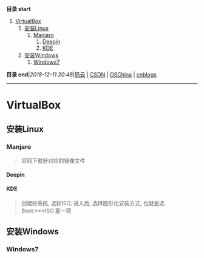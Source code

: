 **目录 start**

1. [VirtualBox](#virtualbox)
    1. [安装Linux](#安装linux)
        1. [Manjaro](#manjaro)
            1. [Deepin](#deepin)
            1. [KDE](#kde)
    1. [安装Windows](#安装windows)
        1. [Windows7](#windows7)

**目录 end**|_2018-12-11 20:48_|[码云](https://gitee.com/gin9) | [CSDN](http://blog.csdn.net/kcp606) | [OSChina](https://my.oschina.net/kcp1104) | [cnblogs](http://www.cnblogs.com/kuangcp)
****************************************
# VirtualBox

## 安装Linux


### Manjaro
> 官网下载好对应的镜像文件

#### Deepin

#### KDE
> 创建好系统, 选好ISO, 进入后, 选择图形化安装方式, 也就是选 Boot:***ISO 那一项

## 安装Windows

### Windows7
